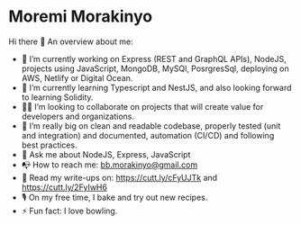 # Moremi Morakinyo

Hi there 👋 An overview about me:

* 🔭 I’m currently working on Express (REST and GraphQL APIs), NodeJS, projects using JavaScript, MongoDB, MySQl, PosrgresSql, deploying on AWS, Netlify or Digital Ocean.
* 🌱 I’m currently learning Typescript and NestJS, and also looking forward to learning Solidity.
* 👯‍♀️ I’m looking to collaborate on projects that will create value for developers and organizations.
* 🎯 I’m really big on clean and readable codebase, properly tested (unit and integration) and documented, automation (CI/CD) and following best practices.
* 💬 Ask me about NodeJS, Express, JavaScript
* 📭 How to reach me: bb.morakinyo@gmail.com
* 📜 Read my write-ups on: https://cutt.ly/cFyUJTk and https://cutt.ly/2FyIwH6
* 🎙 On my free time, I bake and try out new recipes.
* ⚡ Fun fact: I love bowling.